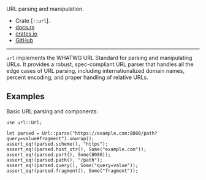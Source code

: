 URL parsing and manipulation.

- Crate [`::url`].
- [docs.rs](https://docs.rs/url)
- [crates.io](https://crates.io/crates/url)
- [GitHub](https://github.com/servo/rust-url)

---

`url` implements the WHATWG URL Standard for parsing and manipulating URLs.
It provides a robust, spec-compliant URL parser that handles all the edge cases
of URL parsing, including internationalized domain names, percent encoding,
and proper handling of relative URLs.

## Examples

Basic URL parsing and components:

```
use url::Url;

let parsed = Url::parse("https://example.com:8080/path?query=value#fragment").unwrap();
assert_eq!(parsed.scheme(), "https");
assert_eq!(parsed.host_str(), Some("example.com"));
assert_eq!(parsed.port(), Some(8080));
assert_eq!(parsed.path(), "/path");
assert_eq!(parsed.query(), Some("query=value"));
assert_eq!(parsed.fragment(), Some("fragment"));
```

[`Url`]: crate::url::Url
[`parse`]: crate::url::Url::parse
[`join`]: crate::url::Url::join